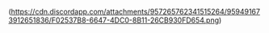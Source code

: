 (https://cdn.discordapp.com/attachments/957265762341515264/959491673912651836/F02537B8-6647-4DC0-8B11-26CB930FD654.png)







